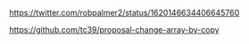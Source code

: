 https://twitter.com/robpalmer2/status/1620146634406645760

https://github.com/tc39/proposal-change-array-by-copy
